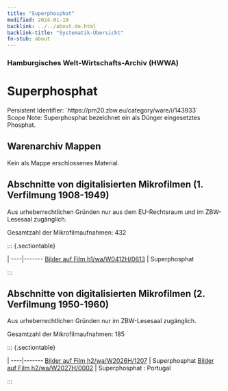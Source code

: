 ```yaml
---
title: "Superphosphat"
modified: 2024-01-19
backlink: ../../about.de.html
backlink-title: "Systematik-Übersicht"
fn-stub: about
---
```


### Hamburgisches Welt-Wirtschafts-Archiv (HWWA)

# Superphosphat

<div class="hint">Persistent Identifier: `https://pm20.zbw.eu/category/ware/i/143933`</div>

<div class="hint">
Scope Note: Superphosphat bezeichnet ein als Dünger eingesetztes Phosphat.
</div>





## Warenarchiv Mappen





Kein als Mappe erschlossenes Material.



<a id="filmsections" />

## Abschnitte von digitalisierten Mikrofilmen (1. Verfilmung 1908-1949)

<p>Aus urheberrechtlichen Gründen nur aus dem EU-Rechtsraum und im ZBW-Lesesaal zugänglich.</p>


<p>Gesamtzahl der Mikrofilmaufnahmen: 432</p>





::: {.sectiontable}

 | 
----|-------
<a class="btn" href="https://pm20.zbw.eu/film/h1/wa/W0412H/0613" rel="nofollow">Bilder auf Film h1/wa/W0412H/0613</a> | Superphosphat


:::




## Abschnitte von digitalisierten Mikrofilmen (2. Verfilmung 1950-1960)

<p>Aus urheberrechtlichen Gründen nur im ZBW-Lesesaal zugänglich.</p>


<p>Gesamtzahl der Mikrofilmaufnahmen: 185</p>





::: {.sectiontable}

 | 
----|-------
<a class="btn" href="https://pm20.zbw.eu/film/h2/wa/W2026H/1207" rel="nofollow">Bilder auf Film h2/wa/W2026H/1207</a> | Superphosphat
<a class="btn" href="https://pm20.zbw.eu/film/h2/wa/W2027H/0002" rel="nofollow">Bilder auf Film h2/wa/W2027H/0002</a> | Superphosphat : Portugal


:::

















